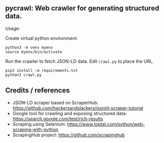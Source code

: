 ## pycrawl: Web crawler for generating structured data.

Usage:

Create virtual python environment:
```
python3 -m venv myenv
source myenv/bin/activate
```

Run the crawler to fetch JSON-LD data. Edit `crawl.py` to place the URL.

```
pip3 install -m requirements.txt
python3 crawl.py
```

## Credits / references
- JSON-LD scraper based on ScraperHub: https://github.com/hackersandslackers/jsonld-scraper-tutorial
- Google tool for crawling and exposing structured data: https://search.google.com/test/rich-results
- Scraping using Selenium: https://www.toptal.com/python/web-scraping-with-python
- ScrapingHub project: https://github.com/scrapinghub

